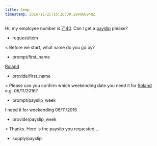 ```yaml
---
title: temp
timestamp: 2016-11-25T16:20:30.290066948Z
---
```


Hi, my employee number is [7140](employee_number). Can I get a [payslip](item_type) please?
* request/item

< Before we start, what name do you go by?
* prompt/first_name

[Roland](first_name)
* provide/first_name

< Please can you confirm which weekending date you need it for [Roland](first_name) e.g. 06/11/2016?
* prompt/payslip_week

I need it for weekending 06/11/2016
* provide/payslip_week

< Thanks. Here is the payslip you requested ...
* supply/payslip
